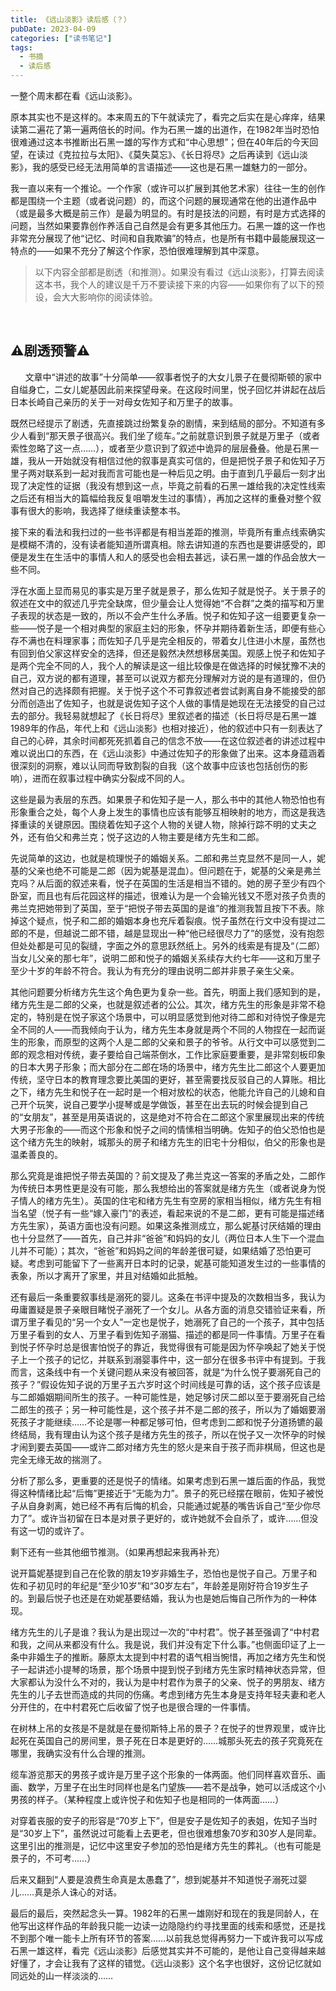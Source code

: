 ```yaml
---
title: 《远山淡影》读后感（？）
pubDate: 2023-04-09 
categories: ["读书笔记"]
tags: 
  - 书摘
  - 读后感
---
```


一整个周末都在看《远山淡影》。

原本其实也不是这样的。本来周五的下午就读完了，看完之后实在是心痒痒，结果读第二遍花了第一遍两倍长的时间。作为石黑一雄的出道作，在1982年当时恐怕很难通过这本书推断出石黑一雄的写作方式和“中心思想”；但在40年后的今天回望，在读过《克拉拉与太阳》、《莫失莫忘》、《长日将尽》之后再读到《远山淡影》，我的感受已经无法用简单的言语描述——这也是石黑一雄魅力的一部分。

我一直以来有一个推论。一个作家（或许可以扩展到其他艺术家）往往一生的创作都是围绕一个主题（或者说问题）的，而这个问题的展现通常在他的出道作品中（或是最多大概是前三作）是最为明显的。有时是技法的问题，有时是方式选择的问题，当然如果要靠创作养活自己自然是会有更多其他压力。石黑一雄的这一作也非常充分展现了他“记忆、时间和自我欺骗”的特点，也是所有书籍中最能展现这一特点的——如果不充分了解这个作家，恐怕很难理解到其中深意。


> 以下内容全部都是剧透（和推测）。如果没有看过《远山淡影》，打算去阅读这本书，我个人的建议是千万不要读接下来的内容——如果你有了以下的预设，会大大影响你的阅读体验。

&nbsp;
&nbsp;
&nbsp;
## ⚠️剧透预警⚠️

&nbsp;
&nbsp;
&nbsp;
文章中“讲述的故事”十分简单——叙事者悦子的大女儿景子在曼彻斯顿的家中自缢身亡，二女儿妮基因此前来探望母亲。在这段时间里，悦子回忆并讲起在战后日本长崎自己亲历的关于一对母女佐知子和万里子的故事。

既然已经提示了剧透，先直接跳过纷繁复杂的剧情，来到结局的部分。不知道有多少人看到“那天景子很高兴。我们坐了缆车。”之前就意识到景子就是万里子（或者索性忽略了这一点……），或者至少意识到了叙述中诡异的层层叠叠。他是石黑一雄，我从一开始就没有相信过他的叙事是真实可信的，但是把悦子景子和佐知子万里子两对联系到一起对我而言可能也是一种后见之明。由于直到几乎最后一刻才出现了决定性的证据（我没有想到这一点，毕竟之前看的石黑一雄给我的决定性线索之后还有相当大的篇幅给我反复咀嚼发生过的事情），再加之这样的重叠对整个叙事有很大的影响，我选择了继续重读整本书。

接下来的看法和我扫过的一些书评都是有相当差距的推测，毕竟所有重点线索确实是模糊不清的，没有读者能知道所谓真相。除去讲知道的东西也是要讲感受的，即便是发生在生活中的事情人和人的感受也会相去甚远，读石黑一雄的作品会放大一些不同。

浮在水面上显而易见的事实是万里子就是景子，那么佐知子就是悦子。关于景子的叙述在文中的叙述几乎完全缺席，但少量会让人觉得她“不合群”之类的描写和万里子表现的状态是一致的，所以不会产生什么矛盾。悦子和佐知子这一组要更复杂一些——悦子是一个相对典型的家庭主妇的形象，怀孕并期待着新生活，即便有些心存不满也在料理家事；而佐知子几乎是完全相反的，带着女儿住进小木屋，虽然也有回到伯父家这样安全的选择，但还是毅然决然想移居美国。观感上悦子和佐知子是两个完全不同的人，我个人的解读是这一组比较像是在做选择的时候犹豫不决的自己，双方说的都有道理，甚至可以说双方都充分理解对方说的是有道理的，但仍然对自己的选择颇有把握。关于悦子这个不可靠叙述者尝试剥离自身不能接受的部分而创造出了佐知子，也就是说佐知子这个人做的事情是她现在无法接受的自己过去的部分。我轻易就想起了《长日将尽》里叙述者的描述（长日将尽是石黑一雄1989年的作品，年代上和《远山淡影》也相对接近），他的叙述中只有一刻表达了自己的心碎，其余时间都死死抓着自己的信念不放——在这位叙述者的讲述过程中难以说出口的东西，在《远山淡影》中通过佐知子的形象做了出来。这本身蕴涵着很深刻的洞察，难以认同而导致割裂的自我（这个故事中应该也包括创伤的影响），进而在叙事过程中确实分裂成不同的人。

这些是最为表层的东西。如果景子和佐知子是一人，那么书中的其他人物恐怕也有形象重合之处，每个人身上发生的事情也应该有能够互相映射的地方，而这是我选择重读的关键原因。围绕着佐知子这个人物的关键人物，除掉行踪不明的丈夫之外，还有伯父和弗兰克；悦子这边的人物主要是绪方先生和二郎。

先说简单的这边，也就是梳理悦子的婚姻关系。二郎和弗兰克显然不是同一人，妮基的父亲也绝不可能是二郎（因为妮基是混血）。但问题在于，妮基的父亲是弗兰克吗？从后面的叙述来看，悦子在英国的生活是相当不错的。她的房子至少有四个卧室，而且也有后花园这样的描述，很难认为是一个会输光钱又不愿对孩子负责的弗兰克把她带到了英国，至于“把悦子带去英国的是谁”的推测我暂且按下不表。除掉这个疑点，悦子和二郎的婚姻本身也充斥着裂痕。悦子虽然在行文中没有提过二郎的不是，但越说二郎不错，越是显现出一种“他已经很尽力了”的感觉，没有抱怨但处处都是可见的裂缝，字面之外的意思跃然纸上。另外的线索是有提及“（二郎）当女儿父亲的那七年”，说明二郎和悦子的婚姻关系续存大约七年——这和万里子至少十岁的年龄不符合。我认为有充分的理由说明二郎并非景子亲生父亲。

其他问题要分析绪方先生这个角色更为复杂一些。首先，明面上我们感知到的是，绪方先生是二郎的父亲，也就是叙述者的公公。其次，绪方先生的形象是非常不稳定的，特别是在悦子家这个场景中，可以明显感觉到他对待二郎和对待悦子像是完全不同的人——而我倾向于认为，绪方先生本身就是两个不同的人物捏在一起而诞生的形象，而原型的这两个人是二郎的父亲和景子的爷爷。从行文中可以感觉到二郎的观念相对传统，妻子要给自己端茶倒水，工作比家庭要重要，是非常刻板印象的日本大男子形象；而大部分在二郎在场的场景中，绪方先生比二郎这个人要更加传统，坚守日本的教育理念要比美国的更好，甚至需要找反驳自己的人算账。相比之下，绪方先生和悦子在一起时是一个相对放松的状态，他能允许自己的儿媳和自己开个玩笑，说自己要学小提琴或是学做饭，甚至在出去玩的时候会提到自己的“女朋友”，甚至是用英语说的，这是绝对不符合在二郎这个家里展现出来的传统大男子形象的——而这个形象和悦子之间的情愫相当明确。佐知子的伯父恐怕也是这个绪方先生的映射，城那头的房子和绪方先生的旧宅十分相似，伯父的形象也是温柔善良的。

那么究竟是谁把悦子带去英国的？前文提及了弗兰克这一答案的矛盾之处，二郎作为传统日本男性更是没有可能，那么我想给出的答案就是绪方先生（或者说身为悦子情人的绪方先生）。英国的住宅和绪方先生有空房的家相当相似，绪方先生有相当名望（悦子有一些“嫁入豪门”的表述，看起来说的不是二郎，更有可能是描述绪方先生家），英语方面也没有问题。如果这条推测成立，那么妮基讨厌结婚的理由也十分显然了——首先，自己并非“爸爸”和妈妈的女儿（两位日本人生下一个混血儿并不可能）；其次，“爸爸”和妈妈之间的年龄差很可疑，如果结婚了恐怕更可疑。考虑到可能留下了一些离开日本时的记录，妮基可能知道发生过的一些事情的表象，所以才离开了家里，并且对结婚如此抵触。

还有最后一条重要叙事线是溺死的婴儿。这条在书评中提及的次数相当多，我认为毋庸置疑是景子亲眼目睹悦子溺死了一个女儿。从各方面的消息交错验证来看，所谓万里子看见的“另一个女人”一定也是悦子，她溺死了自己的一个孩子，其中包括万里子看到的女人、万里子看到佐知子溺猫、描述的都是同一件事情。万里子在看到悦子怀孕时总是很害怕悦子的靠近，我觉得很有可能是因为怀孕唤起了她关于悦子上一个孩子的记忆，并联系到溺婴事件中，这一部分在很多书评中有提到。于我而言，这条线中有一个关键问题从来没有被回答，就是“为什么悦子要溺死自己的孩子？”假设佐知子说的万里子五六岁时这个时间线是可靠的话，这个孩子应该是与二郎婚姻期间所生的孩子。一种可能性是，她足够讨厌二郎以至于要溺死自己给二郎生的孩子；另一种可能性是，这个孩子并不是二郎的孩子，所以为了婚姻要溺死孩子才能继续……不论是哪一种都足够可怕，但考虑到二郎和悦子分道扬镳的最终结局，我有理由认为这个孩子是绪方先生的孩子，所以在悦子又一次怀孕的时候才闹到要去英国——或许二郎对绪方先生的怒火是来自于孩子而非棋局，但这也是完全无缘无故的揣测了。

分析了那么多，更重要的还是悦子的情绪。如果考虑到石黑一雄后面的作品，我觉得这种情绪比起“后悔”更接近于“无能为力”。景子的死已经摆在眼前，佐知子被悦子从自身剥离，她已经不再有后悔的机会，只能通过妮基的嘴告诉自己“至少你尽力了”。或许当初留在日本是对景子更好的，或许她就不会自杀了，或许……但没有这一切的或许了。

剩下还有一些其他细节推测。（如果再想起来我再补充）

说开篇妮基提到自己在伦敦的朋友19岁非婚生子，恐怕也是悦子自己。万里子和佐和子初见时的年纪是“至少10岁”和“30岁左右”，年龄差是刚好符合19岁生子的。到最后悦子也还是在劝妮基要结婚，我认为也是她后悔自己所作为的一种体现。

绪方先生的儿子是谁？我认为是出现过一次的“中村君”。悦子甚至强调了“中村君和我，之间从来都没有什么。我是说，我们并没有定下什么事。”也侧面印证了上一条中非婚生子的推断。藤原太太提到中村君的语气相当惋惜，再加之绪方先生和悦子一起讲述小提琴的场景，那个场景中提到悦子到绪方先生家时精神状态异常，但大家都认为没什么不对的，我认为是中村君作为景子的父亲、悦子的男朋友、绪方先生的儿子去世而造成的共同的伤痛。考虑到绪方先生本身是支持年轻夫妻和老人分开住的，在中村君死亡后收留了悦子也是很合理的一件事情。

在树林上吊的女孩是不是就是在曼彻斯特上吊的景子？在悦子的世界观里，或许比起死在英国自己的房间里，景子死在日本是更好的……城那头死去的孩子究竟死在哪里，我确实没有什么合理的推测。

缆车游览那天的男孩子或许是万里子这个形象的一体两面。他们同样喜欢音乐、画画、数学，万里子在出生时同样也是名门望族——若不是战争，她可以活成这个小男孩的样子。（某种程度上或许悦子和佐知子也是相同的一体两面……）

对穿着丧服的安子的形容是“70岁上下”，但是安子是佐知子的表姐，佐知子当时是“30岁上下”，虽然说过可能看上去更老，但也很难想象70岁和30岁人是同辈。这里引出的推测是，记忆中这里安子参加的恐怕是绪方先生的葬礼。（也有可能是景子的，不可考……）

后来又翻到“人要是浪费生命真是太愚蠢了”，想到妮基并不知道悦子溺死过婴儿……真是杀人诛心的对话。

最后的最后，突然起念头一算。1982年的石黑一雄刚好和现在的我是同龄人，在他写出这样作品的年龄我只能一边读一边隐隐约约寻找里面的线索和感觉，还是找不到那个唯一能卡上所有环节的答案……以前我总觉得再努力一下或许我可以写成石黑一雄这样，看完《远山淡影》后感觉其实并不可能的，是他让自己变得越来越好懂了，才会让我有了这样的错觉。《远山淡影》这个名字也很好，这份记忆就如同远处的山一样淡淡的……